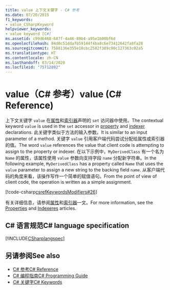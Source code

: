 ```yaml
---
title: value 上下文关键字 - C# 参考
ms.date: 07/20/2015
f1_keywords:
- value_CSharpKeyword
helpviewer_keywords:
- value keyword [C#]
ms.assetid: c99d6468-687f-4a46-89b4-a95e1b00bf6d
ms.openlocfilehash: 84d0c51ddafb59144f4ba8c6e73412642fa8fa28
ms.sourcegitcommit: 7588136e355e10cbc2582f389c90c127363c02a5
ms.translationtype: HT
ms.contentlocale: zh-CN
ms.lasthandoff: 03/14/2020
ms.locfileid: "75712892"
---
```

# <a name="value-c-reference"></a><span data-ttu-id="32822-102">value（C# 参考）</span><span class="sxs-lookup"><span data-stu-id="32822-102">value (C# Reference)</span></span>

<span data-ttu-id="32822-103">上下文关键字 `value` 在[属性](../../programming-guide/classes-and-structs/properties.md)和[索引器](../../programming-guide/indexers/index.md)声明的 `set` 访问器中使用。</span><span class="sxs-lookup"><span data-stu-id="32822-103">The contextual keyword `value` is used in the `set` accessor in [property](../../programming-guide/classes-and-structs/properties.md) and [indexer](../../programming-guide/indexers/index.md) declarations.</span></span> <span data-ttu-id="32822-104">此关键字类似于方法的输入参数。</span><span class="sxs-lookup"><span data-stu-id="32822-104">It is similar to an input parameter of a method.</span></span> <span data-ttu-id="32822-105">关键字 `value` 引用客户端代码尝试分配给属性或索引器的值。</span><span class="sxs-lookup"><span data-stu-id="32822-105">The word `value` references the value that client code is attempting to assign to the property or indexer.</span></span> <span data-ttu-id="32822-106">在以下示例中，`MyDerivedClass` 有一个名为 `Name` 的属性，该属性使用 `value` 参数向支持字段 `name` 分配新字符串。</span><span class="sxs-lookup"><span data-stu-id="32822-106">In the following example, `MyDerivedClass` has a property called `Name` that uses the `value` parameter to assign a new string to the backing field `name`.</span></span> <span data-ttu-id="32822-107">从客户端代码的角度来看，该操作写作一个简单的赋值语句。</span><span class="sxs-lookup"><span data-stu-id="32822-107">From the point of view of client code, the operation is written as a simple assignment.</span></span>

[!code-csharp[csrefKeywordsModifiers#26](~/samples/snippets/csharp/VS_Snippets_VBCSharp/csrefKeywordsModifiers/CS/csrefKeywordsModifiers.cs#26)]

<span data-ttu-id="32822-108">有关详细信息，请参阅[属性](../../programming-guide/classes-and-structs/properties.md)和[索引器](../../programming-guide/indexers/index.md)一文。</span><span class="sxs-lookup"><span data-stu-id="32822-108">For more information, see the [Properties](../../programming-guide/classes-and-structs/properties.md) and [Indexeres](../../programming-guide/indexers/index.md) articles.</span></span>

## <a name="c-language-specification"></a><span data-ttu-id="32822-109">C# 语言规范</span><span class="sxs-lookup"><span data-stu-id="32822-109">C# language specification</span></span>

[!INCLUDE[CSharplangspec](~/includes/csharplangspec-md.md)]

## <a name="see-also"></a><span data-ttu-id="32822-110">另请参阅</span><span class="sxs-lookup"><span data-stu-id="32822-110">See also</span></span>

- [<span data-ttu-id="32822-111">C# 参考</span><span class="sxs-lookup"><span data-stu-id="32822-111">C# Reference</span></span>](../index.md)
- [<span data-ttu-id="32822-112">C# 编程指南</span><span class="sxs-lookup"><span data-stu-id="32822-112">C# Programming Guide</span></span>](../../programming-guide/index.md)
- [<span data-ttu-id="32822-113">C# 关键字</span><span class="sxs-lookup"><span data-stu-id="32822-113">C# Keywords</span></span>](index.md)
